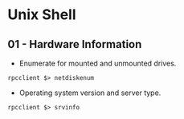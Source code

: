 # Unix Shell

## 01 - Hardware Information

- Enumerate for mounted and unmounted drives.

`rpcclient $> netdiskenum`

- Operating system version and server type.

`rpcclient $> srvinfo`